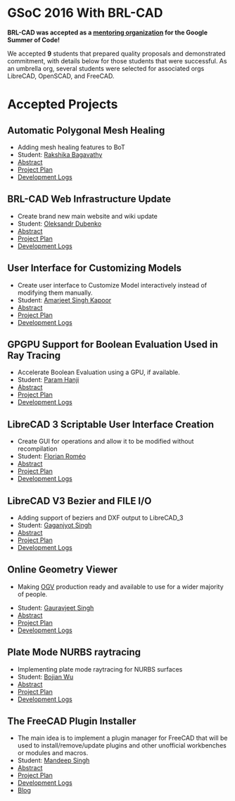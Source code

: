 # GSoC 2016 With BRL-CAD

**BRL-CAD was accepted as a [mentoring
organization](https://summerofcode.withgoogle.com) for the Google Summer
of Code!**

We accepted **9** students that prepared quality proposals and
demonstrated commitment, with details below for those students that were
successful. As an umbrella org, several students were selected for
associated orgs LibreCAD, OpenSCAD, and FreeCAD.

# Accepted Projects

## Automatic Polygonal Mesh Healing

-   Adding mesh healing features to BoT
-   Student: [Rakshika Bagavathy](User:tandoorichick "wikilink")
-   [Abstract](https://summerofcode.withgoogle.com/projects/#5901122497675264)
-   [Project Plan](User:tandoorichick/GSoC2016/Project "wikilink")
-   [Development Logs](User:tandoorichick/GSoC2016/Logs "wikilink")

## BRL-CAD Web Infrastructure Update

-   Create brand new main website and wiki update
-   Student: [Oleksandr Dubenko](User:Oleksandr_dubenko "wikilink")
-   [Abstract](https://summerofcode.withgoogle.com/projects/#6118551983226880)
-   [Project Plan](https://blog.esde.name/project-plan/)
-   [Development Logs](https://blog.esde.name/)

## User Interface for Customizing Models

-   Create user interface to Customize Model interactively instead of
    modifying them manually.
-   Student: [Amarjeet Singh
    Kapoor](User:Amarjeet_Singh_Kapoor "wikilink")
-   [Abstract](https://summerofcode.withgoogle.com/projects/#6243883906236416)
-   [Project
    Plan](User:_Amarjeet_Singh_Kapoor/GSoC2016/Project "wikilink")
-   [Development Logs](https://amarjeetkapoor1.wordpress.com/)

## GPGPU Support for Boolean Evaluation Used in Ray Tracing

-   Accelerate Boolean Evaluation using a GPU, if available.
-   Student: [Param Hanji](User:catchchaos "wikilink")
-   [Abstract](https://summerofcode.withgoogle.com/projects/#6520583684620288)
-   [Project Plan](User:Catchchaos/GSoC2016/Proposal "wikilink")
-   [Development Logs](https://catchchaos.wordpress.com/)

## LibreCAD 3 Scriptable User Interface Creation

-   Create GUI for operations and allow it to be modified without
    recompilation
-   Student: [Florian Roméo](User:Feragon.xi "wikilink")
-   [Abstract](https://summerofcode.withgoogle.com/projects/#5170062377877504)
-   [Project Plan](User:Feragon.xi/GSoC2016/Project "wikilink")
-   [Development Logs](https://gsoc16.feragon.net/)

## LibreCAD V3 Bezier and FILE I/O

-   Adding support of beziers and DXF output to LibreCAD_3
-   Student: [Gaganjyot Singh](User:Gaganjyotsingh "wikilink")
-   [Abstract](https://summerofcode.withgoogle.com/projects/#5263377253269504)
-   [Project Plan](https://codebasement.wordpress.com/bio/)
-   [Development Logs](https://codebasement.wordpress.com)

## Online Geometry Viewer

-   Making [OGV](https://github.com/BRL-CAD/OGV-meteor) production ready
    and available to use for a wider majority of people.

<!-- -->

-   Student: [Gauravjeet Singh](User:Gauravjeet "wikilink")
-   [Abstract](https://summerofcode.withgoogle.com/projects/#4756339498680320)
-   [Project Plan](http://gauravjeetsingh.github.io/proposal/)
-   [Development Logs](http://gauravjeetsingh.github.io/)

## Plate Mode NURBS raytracing

-   Implementing plate mode raytracing for NURBS surfaces
-   Student: [Bojian Wu](User:bojian_ustc "wikilink")
-   [Abstract](https://summerofcode.withgoogle.com/projects/#6255437804470272)
-   [Project Plan](User:bojian_ustc/GSoC2016/Project "wikilink")
-   [Development Logs](http://bojianwu.github.io)

## The FreeCAD Plugin Installer

-   The main idea is to implement a plugin manager for FreeCAD that will
    be used to install/remove/update plugins and other unofficial
    workbenches or modules and macros.
-   Student: [Mandeep Singh](User:mandeeps708 "wikilink")
-   [Abstract](https://summerofcode.withgoogle.com/projects/#5341872155262976)
-   [Project Plan](User:Mandeeps708/gsoc_proposal "wikilink")
-   [Development Logs](User:Mandeeps708/GSoC16/logs "wikilink")
-   [Blog](https://mandeep7.wordpress.com)